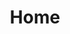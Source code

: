 ---
home: true
layout: BlogHome
icon: home
title: Home
# heroImage: https://cdn.alomerry.com/blog/avatar.png
heroImageStyle: "border-radius: 50%;"
heroText: 时日无多
tagline: Keep Working And Never Give Up！
bgImage: https://api.kdcc.cn/
heroFullScreen: false
projects:
  - icon: cib:leetcode
    name: LeetCode
    desc: PAT、LeetCode solutions
    link: /posts/ioi/
  - icon: link
    name: Star
    desc: Some blog and tools
    link: /links/stars/
  - icon: book
    name: Digest
    desc: 读者、文苑、知乎、微博等
    link: /posts/digest
  - icon: article
    name: Docs
    desc: 常用文档汇总
    link: /links/docs/
  - icon: ant-design:read-outlined
    name: Booklists
    desc: 个人读书列表
    link: /links/booklists/
  # - icon: project
  #   name: 伙伴名称
  #   desc: 伙伴详细介绍
  # #   link: https://你的伙伴链接
  # - icon: 优秀博客
  #   name: 自定义项目/logo.svg
  #   desc: 自定义详细介绍
  #   link: /links/friends/

footer: '<a href="http://beian.miit.gov.cn/" rel="noopener noreferrer" target="_blank">备案号: 苏ICP备19037502号-3</a> | <a href="/about/">关于网站</a>'
---